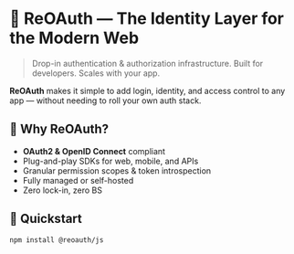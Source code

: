 # 🔐 ReOAuth — The Identity Layer for the Modern Web

> Drop-in authentication & authorization infrastructure. Built for developers. Scales with your app.

**ReOAuth** makes it simple to add login, identity, and access control to any app — without needing to roll your own auth stack.

## 🧠 Why ReOAuth?

- **OAuth2 & OpenID Connect** compliant
- Plug-and-play SDKs for web, mobile, and APIs
- Granular permission scopes & token introspection
- Fully managed or self-hosted
- Zero lock-in, zero BS

## 🚀 Quickstart

```bash
npm install @reoauth/js
